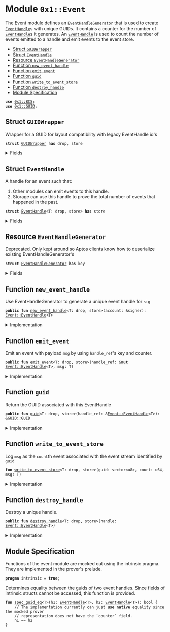 
<a name="0x1_Event"></a>

# Module `0x1::Event`

The Event module defines an <code><a href="Event.md#0x1_Event_EventHandleGenerator">EventHandleGenerator</a></code> that is used to create
<code><a href="Event.md#0x1_Event_EventHandle">EventHandle</a></code>s with unique GUIDs. It contains a counter for the number
of <code><a href="Event.md#0x1_Event_EventHandle">EventHandle</a></code>s it generates. An <code><a href="Event.md#0x1_Event_EventHandle">EventHandle</a></code> is used to count the number of
events emitted to a handle and emit events to the event store.


-  [Struct `GUIDWrapper`](#0x1_Event_GUIDWrapper)
-  [Struct `EventHandle`](#0x1_Event_EventHandle)
-  [Resource `EventHandleGenerator`](#0x1_Event_EventHandleGenerator)
-  [Function `new_event_handle`](#0x1_Event_new_event_handle)
-  [Function `emit_event`](#0x1_Event_emit_event)
-  [Function `guid`](#0x1_Event_guid)
-  [Function `write_to_event_store`](#0x1_Event_write_to_event_store)
-  [Function `destroy_handle`](#0x1_Event_destroy_handle)
-  [Module Specification](#@Module_Specification_0)


<pre><code><b>use</b> <a href="BCS.md#0x1_BCS">0x1::BCS</a>;
<b>use</b> <a href="GUID.md#0x1_GUID">0x1::GUID</a>;
</code></pre>



<a name="0x1_Event_GUIDWrapper"></a>

## Struct `GUIDWrapper`

Wrapper for a GUID for layout compatibility with legacy EventHandle id's


<pre><code><b>struct</b> <a href="Event.md#0x1_Event_GUIDWrapper">GUIDWrapper</a> <b>has</b> drop, store
</code></pre>



<details>
<summary>Fields</summary>


<dl>
<dt>
<code>len_bytes: u8</code>
</dt>
<dd>

</dd>
<dt>
<code>guid: <a href="GUID.md#0x1_GUID_GUID">GUID::GUID</a></code>
</dt>
<dd>

</dd>
</dl>


</details>

<a name="0x1_Event_EventHandle"></a>

## Struct `EventHandle`

A handle for an event such that:
1. Other modules can emit events to this handle.
2. Storage can use this handle to prove the total number of events that happened in the past.


<pre><code><b>struct</b> <a href="Event.md#0x1_Event_EventHandle">EventHandle</a>&lt;T: drop, store&gt; <b>has</b> store
</code></pre>



<details>
<summary>Fields</summary>


<dl>
<dt>
<code>counter: u64</code>
</dt>
<dd>
 Total number of events emitted to this event stream.
</dd>
<dt>
<code>guid: <a href="Event.md#0x1_Event_GUIDWrapper">Event::GUIDWrapper</a></code>
</dt>
<dd>
 A globally unique ID for this event stream.
</dd>
</dl>


</details>

<a name="0x1_Event_EventHandleGenerator"></a>

## Resource `EventHandleGenerator`

Deprecated. Only kept around so Aptos clients know how to deserialize existing EventHandleGenerator's


<pre><code><b>struct</b> <a href="Event.md#0x1_Event_EventHandleGenerator">EventHandleGenerator</a> <b>has</b> key
</code></pre>



<details>
<summary>Fields</summary>


<dl>
<dt>
<code>counter: u64</code>
</dt>
<dd>

</dd>
<dt>
<code>addr: <b>address</b></code>
</dt>
<dd>

</dd>
</dl>


</details>

<a name="0x1_Event_new_event_handle"></a>

## Function `new_event_handle`

Use EventHandleGenerator to generate a unique event handle for <code>sig</code>


<pre><code><b>public</b> <b>fun</b> <a href="Event.md#0x1_Event_new_event_handle">new_event_handle</a>&lt;T: drop, store&gt;(account: &signer): <a href="Event.md#0x1_Event_EventHandle">Event::EventHandle</a>&lt;T&gt;
</code></pre>



<details>
<summary>Implementation</summary>


<pre><code><b>public</b> <b>fun</b> <a href="Event.md#0x1_Event_new_event_handle">new_event_handle</a>&lt;T: drop + store&gt;(account: &signer): <a href="Event.md#0x1_Event_EventHandle">EventHandle</a>&lt;T&gt; {
    // must be 40 for compatibility <b>with</b> legacy <a href="Event.md#0x1_Event">Event</a> ID's--see comment on <a href="Event.md#0x1_Event_GUIDWrapper">GUIDWrapper</a>
    <b>let</b> len_bytes = 40u8;
     <a href="Event.md#0x1_Event_EventHandle">EventHandle</a>&lt;T&gt; {
        counter: 0,
        guid: <a href="Event.md#0x1_Event_GUIDWrapper">GUIDWrapper</a> { len_bytes, guid: <a href="GUID.md#0x1_GUID_create">GUID::create</a>(account) }
    }
}
</code></pre>



</details>

<a name="0x1_Event_emit_event"></a>

## Function `emit_event`

Emit an event with payload <code>msg</code> by using <code>handle_ref</code>'s key and counter.


<pre><code><b>public</b> <b>fun</b> <a href="Event.md#0x1_Event_emit_event">emit_event</a>&lt;T: drop, store&gt;(handle_ref: &<b>mut</b> <a href="Event.md#0x1_Event_EventHandle">Event::EventHandle</a>&lt;T&gt;, msg: T)
</code></pre>



<details>
<summary>Implementation</summary>


<pre><code><b>public</b> <b>fun</b> <a href="Event.md#0x1_Event_emit_event">emit_event</a>&lt;T: drop + store&gt;(handle_ref: &<b>mut</b> <a href="Event.md#0x1_Event_EventHandle">EventHandle</a>&lt;T&gt;, msg: T) {
    <a href="Event.md#0x1_Event_write_to_event_store">write_to_event_store</a>&lt;T&gt;(<a href="BCS.md#0x1_BCS_to_bytes">BCS::to_bytes</a>(&handle_ref.guid.guid), handle_ref.counter, msg);
    handle_ref.counter = handle_ref.counter + 1;
}
</code></pre>



</details>

<a name="0x1_Event_guid"></a>

## Function `guid`

Return the GUIID associated with this EventHandle


<pre><code><b>public</b> <b>fun</b> <a href="Event.md#0x1_Event_guid">guid</a>&lt;T: drop, store&gt;(handle_ref: &<a href="Event.md#0x1_Event_EventHandle">Event::EventHandle</a>&lt;T&gt;): &<a href="GUID.md#0x1_GUID_GUID">GUID::GUID</a>
</code></pre>



<details>
<summary>Implementation</summary>


<pre><code><b>public</b> <b>fun</b> <a href="Event.md#0x1_Event_guid">guid</a>&lt;T: drop + store&gt;(handle_ref: &<a href="Event.md#0x1_Event_EventHandle">EventHandle</a>&lt;T&gt;): &<a href="GUID.md#0x1_GUID">GUID</a> {
    &handle_ref.guid.guid
}
</code></pre>



</details>

<a name="0x1_Event_write_to_event_store"></a>

## Function `write_to_event_store`

Log <code>msg</code> as the <code>count</code>th event associated with the event stream identified by <code>guid</code>


<pre><code><b>fun</b> <a href="Event.md#0x1_Event_write_to_event_store">write_to_event_store</a>&lt;T: drop, store&gt;(guid: vector&lt;u8&gt;, count: u64, msg: T)
</code></pre>



<details>
<summary>Implementation</summary>


<pre><code><b>native</b> <b>fun</b> <a href="Event.md#0x1_Event_write_to_event_store">write_to_event_store</a>&lt;T: drop + store&gt;(guid: vector&lt;u8&gt;, count: u64, msg: T);
</code></pre>



</details>

<a name="0x1_Event_destroy_handle"></a>

## Function `destroy_handle`

Destroy a unique handle.


<pre><code><b>public</b> <b>fun</b> <a href="Event.md#0x1_Event_destroy_handle">destroy_handle</a>&lt;T: drop, store&gt;(handle: <a href="Event.md#0x1_Event_EventHandle">Event::EventHandle</a>&lt;T&gt;)
</code></pre>



<details>
<summary>Implementation</summary>


<pre><code><b>public</b> <b>fun</b> <a href="Event.md#0x1_Event_destroy_handle">destroy_handle</a>&lt;T: drop + store&gt;(handle: <a href="Event.md#0x1_Event_EventHandle">EventHandle</a>&lt;T&gt;) {
    <a href="Event.md#0x1_Event_EventHandle">EventHandle</a>&lt;T&gt; { counter: _, guid: _ } = handle;
}
</code></pre>



</details>

<a name="@Module_Specification_0"></a>

## Module Specification



Functions of the event module are mocked out using the intrinsic
pragma. They are implemented in the prover's prelude.


<pre><code><b>pragma</b> intrinsic = <b>true</b>;
</code></pre>


Determines equality between the guids of two event handles. Since fields of intrinsic
structs cannot be accessed, this function is provided.


<a name="0x1_Event_spec_guid_eq"></a>


<pre><code><b>fun</b> <a href="Event.md#0x1_Event_spec_guid_eq">spec_guid_eq</a>&lt;T&gt;(h1: <a href="Event.md#0x1_Event_EventHandle">EventHandle</a>&lt;T&gt;, h2: <a href="Event.md#0x1_Event_EventHandle">EventHandle</a>&lt;T&gt;): bool {
    // The implementation currently can just <b>use</b> <b>native</b> equality since the mocked prover
    // representation does not have the `counter` field.
    h1 == h2
}
</code></pre>


[//]: # ("File containing references which can be used from documentation")
